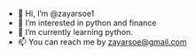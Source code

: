 - 👋 Hi, I’m @zayarsoe1
- 👀 I’m interested in python and finance 
- 🌱 I’m currently learning python.
- 📫 You can reach me by zayarsoe@gmail.com

<!---
zayarsoe1/zayarsoe1 is a ✨ special ✨ repository because its `README.md` (this file) appears on your GitHub profile.
You can click the Preview link to take a look at your changes.
--->
